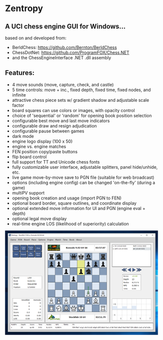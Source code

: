 # Zentropy

## A UCI chess engine GUI for Windows...
based on and developed from:

* BerldChess: https://github.com/Bernton/BerldChess
* ChessDotNet: https://github.com/ProgramFOX/Chess.NET
* and the ChessEngineInterface .NET .dll assembly

## Features:

* 4 move sounds (move, capture, check, and castle)
* 5 time controls: move + inc., fixed depth, fixed time, fixed nodes, and infinite
* attractive chess piece sets w/ gradient shadow and adjustable scale factor
* board squares can use colors or images, with opacity control
* choice of 'sequential' or 'random' for opening book position selection 
* configurable best move and last move indicators
* configurable draw and resign adjudication
* configurable pause between games
* dark mode
* engine logo display (100 x 50)
* engine vs. engine matches
* FEN position copy/paste buttons
* flip board control
* full support for TT and Unicode chess fonts
* fully customizable user interface, adjustable splitters, panel hide/unhide, etc.
* live game move-by-move save to PGN file (suitable for web broadcast)
* options (including engine config) can be changed 'on-the-fly' (during a game)
* multiPV support
* opening book creation and usage (import PGN to FEN)
* optional board border, square outlines, and coordinate display
* optional extended move information for UI and PGN (engine eval + depth)
* optional legal move display
* real-time engine LOS (likelihood of superiority) calculation

![alt tag](https://raw.githubusercontent.com/FireFather/Zentropy/master/capture.png)